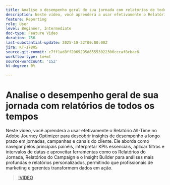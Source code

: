 ```yaml
---
title: Analise o desempenho geral de sua jornada com relatórios de todos os tempos
description: Neste vídeo, você aprenderá a usar efetivamente o Relatório All-Time no Adobe Journey Optimizer para descobrir insights de desempenho a longo prazo em jornadas, campanhas e canais do cliente. Ele aborda como navegar pelos principais painéis, interpretar KPIs essenciais, aplicar filtros e intervalos de datas e aproveitar ferramentas como os Relatórios do Jornada, Relatórios do Campaign e o Insight Builder para análises mais profundas e relatórios personalizados, permitindo que profissionais de marketing e gerentes transformem dados em ação.
feature: Reporting
role: User
level: Beginner, Intermediate
doc-type: Feature Video
duration: 756
last-substantial-update: 2025-10-22T00:00:00Z
jira: KT-17805
source-git-commit: c7ff1ad8ff2069295d65553022306cccaf8cbac6
workflow-type: tm+mt
source-wordcount: '152'
ht-degree: 0%

---
```



# Analise o desempenho geral de sua jornada com relatórios de todos os tempos

Neste vídeo, você aprenderá a usar efetivamente o Relatório All-Time no Adobe Journey Optimizer para descobrir insights de desempenho a longo prazo em jornadas, campanhas e canais do cliente. Ele aborda como navegar pelos principais painéis, interpretar KPIs essenciais, aplicar filtros e intervalos de datas e aproveitar ferramentas como os Relatórios do Jornada, Relatórios do Campaign e o Insight Builder para análises mais profundas e relatórios personalizados, permitindo que profissionais de marketing e gerentes transformem dados em ação.

>[!VIDEO](https://video.tv.adobe.com/v/3475653/?learn=on&enablevpops)
